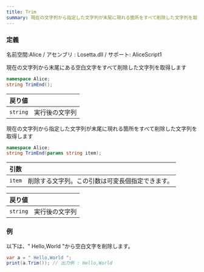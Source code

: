 ```yaml
---
title: Trim
summary: 現在の文字列から指定した文字列が末尾に現れる箇所をすべて削除した文字列を取得します
---
```

### 定義
名前空間:Alice / アセンブリ : Losetta.dll / サポート: AliceScript1

現在の文字列から末尾にある空白文字をすべて削除した文字列を取得します

```cs title="AliceScript"
namespace Alice;
string TrimEnd();
```

|戻り値| |
|-|-|
|`string`|実行後の文字列|

現在の文字列から指定した文字列が末尾に現れる箇所をすべて削除した文字列を取得します

```cs title="AliceScript"
namespace Alice;
string TrimEnd(params string item);
```

|引数| |
|-|-|
|`item`|削除する文字列。この引数は可変長個指定できます。|

|戻り値| |
|-|-|
|`string`|実行後の文字列|

### 例
以下は、" Hello,World "から空白文字を削除します。

```cs title="AliceScript"
var a = " Hello,World ";
print(a.Trim()); // 出力例 : Hello,World
```
